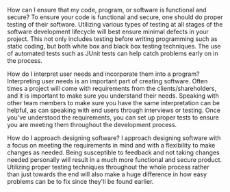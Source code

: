 How can I ensure that my code, program, or software is functional and secure?
To ensure your code is functional and secure, one should do proper testing of their software. Utilizing various types of testing at all stages of the software development lifecycle will best ensure minimal defects in your project. This not only includes testing before writing programming such as static coding, but both white box and black box testing techniques. The use of automated tests such as JUnit tests can help catch problems early on in the process.

How do I interpret user needs and incorporate them into a program?
Interpreting user needs is an important part of creating software. Often times a project will come with requirements from the clients/shareholders, and it is important to make sure you understand their needs. Speaking with other team members to make sure you have the same interpretation can be helpful, as can speaking with end users through interviews or testing. Once you've understood the requirements, you can set up proper tests to ensure you are meeting them throughout the development process.

How do I approach designing software?
I approach designing software with a focus on meeting the requirements in mind and with a flexibility to make changes as needed. Being susceptible to feedback and not taking changes needed personally will result in a much more functional and secure product. Utilizing proper testing techniques throughout the whole process rather than just towards the end will also make a huge difference in how easy problems can be to fix since they'll be found earlier.
